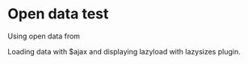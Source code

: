 # Open data test
<article>
	<p>Using open data from <a href="https://jsonplaceholder.typicode.com/photos/"></a></p>
	<p>Loading data with $ajax and displaying lazyload with lazysizes plugin.</p>
</article>
